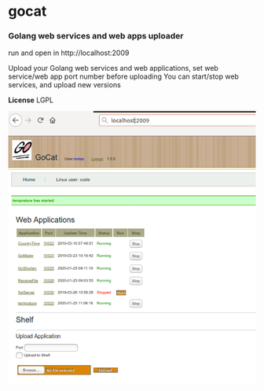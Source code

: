 # gocat
<h3>Golang web services and web apps uploader</h3>

run and open in http://localhost:2009

Upload your Golang web services and web applications, set web service/web app port number before uploading
You can start/stop web services, and upload new versions

<b>License</b>
LGPL

<img src='gocat.png' />
